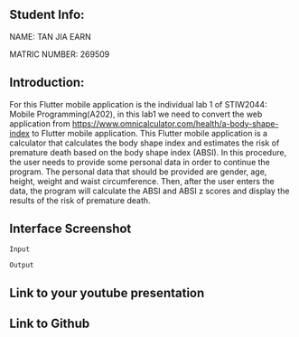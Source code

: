 ## Student Info:
  NAME: TAN JIA EARN

  MATRIC NUMBER: 269509

## Introduction:
   For this Flutter mobile application is the individual lab 1 of STIW2044: Mobile Programming(A202), in this lab1 we need to convert the web application from https://www.omnicalculator.com/health/a-body-shape-index to Flutter mobile application. This Flutter mobile application is a calculator that calculates the body shape index and estimates the risk of premature death based on the body shape index (ABSI). In this procedure, the user needs to provide some personal data in order to continue the program. The personal data that should be provided are gender, age, height, weight and waist circumference. Then, after the user enters the data, the program will calculate the ABSI and ABSI z scores and display the results of the risk of premature death.

## Interface Screenshot

    Input

    Output

## Link to your youtube presentation

## Link to Github